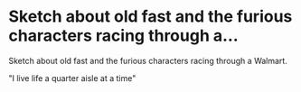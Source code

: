# Sketch about old fast and the furious characters racing through a…

Sketch about old fast and the furious characters racing through a Walmart. 

"I live life a quarter aisle at a time"

